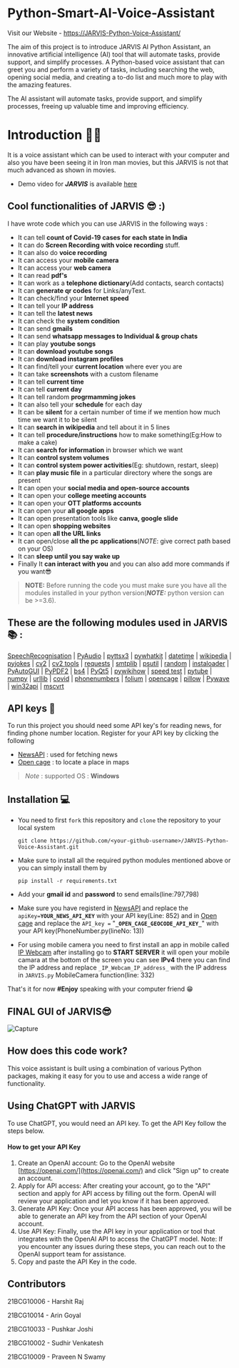 # Python-Smart-AI-Voice-Assistant
Visit our Website - [https://JARVIS-Python-Voice-Assistant/](https://harshit-raj-14.github.io/JARVIS-Python-Voice-Assistant/)

The aim of this project is to introduce JARVIS AI Python Assistant, an innovative artificial intelligence (AI) tool that will automate tasks, provide support, and simplify processes. A Python-based voice assistant that can greet you and perform a variety of tasks, including searching the web, opening social media, and creating a to-do list and much more to play with the amazing features.

The AI assistant will automate tasks, provide support, and simplify processes, freeing up valuable time and improving efficiency. 

# Introduction 👨‍💻
It is a voice assistant which can be used to interact with your computer and also you have been seeing it in Iron man movies, but this JARVIS is not that much advanced as shown in movies. 

- Demo video for ***JARVIS*** is available [here](https://youtu.be/SjwXXjhMQWs)

## Cool functionalities of JARVIS 😎 :)

I have wrote code which you can use JARVIS in the following ways :

- It can tell **count of Covid-19 cases for each state in India**
- It can do **Screen Recording with voice recording** stuff.
- It can also do **voice recording**
- It can access your **mobile camera**
- It can access your **web camera**
- It can read **pdf's**
- It can work as a **telephone dictionary**(Add contacts, search contacts)
- It can **generate qr codes** for Links/anyText.
- It can check/find your **Internet speed**
- It can tell your **IP address**
- It can tell the **latest news**
- It can check the **system condition**
- It can send **gmails**
- It can send **whatsapp messages to Individual & group chats**
- It can play **youtube songs**
- It can **download youtube songs** 
- It can **download instagram profiles**
- It can find/tell your **current location** where ever you are
- It can take **screenshots** with a custom filename 
- It can tell **current time**
- It can tell **current day**
- It can tell random **progrmamming jokes**
- It can also tell your **schedule** for each day
- It can be **silent** for a certain number of time if we mention how much time we want it to be silent
- It can **search in wikipedia** and tell about it in 5 lines
- It can tell **procedure/instructions** how to make something(Eg:How to make a cake)
- It can **search for information** in browser which we want
- It can **control system volumes**
- It can **control system power activities**(Eg: shutdown, restart, sleep)
- It can **play music file** in a particular directory where the songs are present
- It can open your **social media and open-source accounts**
- It can open your **college meeting accounts**
- It can open your **OTT platforms accounts**
- It can open your **all google apps**
- It can open presentation tools like **canva, google slide**
- It can open **shopping websites**
- It can open **all the URL links**
- It can open/close **all the pc applications**(*NOTE*: give correct path based on your OS)
- It can **sleep until you say wake up**
- Finally It **can interact with you** and you can also add more commands if you want😎

> **NOTE:** Before running the code you must make sure you have all the modules installed in your python version(***NOTE:*** python version can be >=3.6).

## These are the following modules used in JARVIS📚 :

[SpeechRecognisation](https://pypi.org/project/SpeechRecognition/) | [PyAudio](https://pypi.org/project/PyAudio/) | [pyttsx3](https://pypi.org/project/pyttsx3/) | [pywhatkit](https://pypi.org/project/pywhatkit/) | [datetime](https://pypi.org/project/DateTime/) | [wikipedia](https://pypi.org/project/wikipedia/) | [pyjokes](https://pypi.org/project/pyjokes/) | [cv2](https://pypi.org/project/opencv-python/) | [cv2 tools](https://pypi.org/project/cv2-tools/) | [requests](https://pypi.org/project/requests/) | [smtplib](https://pypi.org/project/secure-smtplib/) | [psutil](https://pypi.org/project/psutil/) | [random](https://pypi.org/project/random2/) | [instaloader](https://pypi.org/project/instaloader/) | [PyAutoGUI](https://pypi.org/project/PyAutoGUI/) | [PyPDF2](https://pypi.org/project/PyPDF2/) | [bs4](https://pypi.org/project/bs4/) | [PyQt5](https://pypi.org/project/PyQt5-Qt5/) | [pywikihow](https://pypi.org/project/pywikihow/) | [speed test](https://pypi.org/project/speedtest-cli/) | [pytube](https://pypi.org/project/pytube/) | [numpy](https://pypi.org/project/numpy/) | [urllib](https://pypi.org/project/urllib3/) | [covid](https://pypi.org/project/covid-india/) | [phonenumbers](https://pypi.org/project/phonenumbers/) | [folium](https://pypi.org/project/folium/) | [opencage](https://pypi.org/project/opencage/) | [pillow](https://pypi.org/project/Pillow/) | [Pywave](https://pypi.org/project/PyWave/) | [win32api](https://pypi.org/project/pywin32/) | [mscvrt](https://docs.python.org/dev/library/msvcrt.html#msvcrt.kbhit)

## API keys 🔑
To run this project you should need some API key's for reading news, for finding phone number location. Register for your API key by clicking the following
- [NewsAPI](https://newsapi.org/) : used for fetching news
- [Open cage](https://opencagedata.com/) : to locate a place in maps

> *Note* : supported OS : **Windows**

## Installation 💻
- You need to first ```fork``` this repository and ```clone``` the repository to your local system 

    ```git clone https://github.com/<your-github-username>/JARVIS-Python-Voice-Assistant.git```
- Make sure to install all the required python modules mentioned above or you can simply install them by 

    ```pip install -r requirements.txt```

- Add your **gmail id** and **password** to send emails(line:797,798)
- Make sure you have registerd in [NewsAPI](https://newsapi.org/) and replace the ```apiKey=```**```YOUR_NEWS_API_KEY```** with your API key(Line: 852) and in [Open cage](https://opencagedata.com/) and replace the ```API_key =``` "**```_OPEN_CAGE_GEOCODE_API_KEY_```**" with your API key(PhoneNumber.py(lineNo: 13))
- For using mobile camera you need to first install an app in mobile called [IP Webcam](https://play.google.com/store/apps/details?id=com.pas.webcam&hl=en_US&gl=US) after installing go to **START SERVER** it will open your mobile camara at the bottom of the screen you can see **IPv4** there you can find the IP address and replace ```_IP_Webcam_IP_address_``` with the IP address in ```JARVIS.py``` MobileCamera function(line: 332)

That's it for now **#Enjoy** speaking with your computer friend 😁

## FINAL GUI of JARVIS😎

![Capture](https://user-images.githubusercontent.com/98808802/221436409-5b62f953-4142-47ea-b71d-82bf143df5bd.JPG)


## How does this code work?
This voice assistant is built using a combination of various Python packages, making it easy for you to use and access a wide range of functionality.


## Using ChatGPT with JARVIS
To use ChatGPT, you would need an API key. To get the API Key follow the steps below.

#### How to get your API Key
1. Create an OpenAI account: Go to the OpenAI website [https://openai.com/](https://openai.com/) and click "Sign up" to create an account.
2. Apply for API access: After creating your account, go to the "API" section and apply for API access by filling out the form. OpenAI will review your application and let you know if it has been approved.
3. Generate API Key: Once your API access has been approved, you will be able to generate an API key from the API section of your OpenAI account.
4. Use API Key: Finally, use the API key in your application or tool that integrates with the OpenAI API to access the ChatGPT model.
Note: If you encounter any issues during these steps, you can reach out to the OpenAI support team for assistance.
5. Copy and paste the API Key in the code.


## Contributors
21BCG10006 - Harshit Raj

21BCG10014 - Arin Goyal

21BCG10033 - Pushkar Joshi

21BCG10002 - Sudhir Venkatesh

21BCG10009 - Praveen N Swamy


